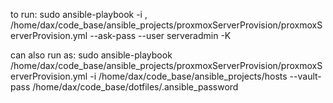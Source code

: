 to run:
sudo ansible-playbook -i <ip of new server with username and password setup>, /home/dax/code_base/ansible_projects/proxmoxServerProvision/proxmoxServerProvision.yml --ask-pass --user serveradmin -K

can also run as:
sudo ansible-playbook /home/dax/code_base/ansible_projects/proxmoxServerProvision/proxmoxServerProvision.yml -i /home/dax/code_base/ansible_projects/hosts --vault-pass /home/dax/code_base/dotfiles/.ansible_password
